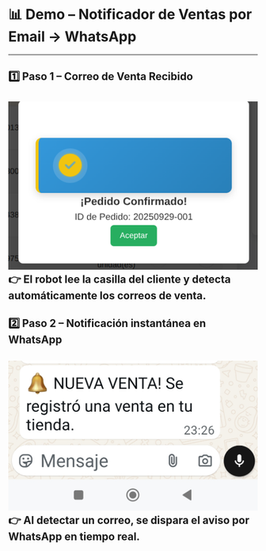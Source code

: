 # 📊 Demo – Notificador de Ventas por Email → WhatsApp

---
## 1️⃣ Paso 1 – Correo de Venta Recibido
![Venta por Email](Venta.png)
👉 El robot lee la casilla del cliente y detecta automáticamente los correos de venta.
---
## 2️⃣ Paso 2 – Notificación instantánea en WhatsApp
![WhatsApp Venta](whatsapp.jpg)
👉 Al detectar un correo, se dispara el aviso por WhatsApp en tiempo real.
---
